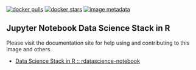 [![docker pulls](https://img.shields.io/docker/pulls/choppydocker/rdatascience-notebook.svg)](https://hub.docker.com/choppydocker/rdatascience-notebook/) [![docker stars](https://img.shields.io/docker/stars/choppydocker/rdatascience-notebook.svg)](https://hub.docker.com/choppydocker/rdatascience-notebook/) [![image metadata](https://images.microbadger.com/badges/image/choppydocker/rdatascience-notebook.svg)](https://microbadger.com/images/choppydocker/rdatascience-notebook "choppydocker/rdatascience-notebook image metadata")

## Jupyter Notebook Data Science Stack in R

Please visit the documentation site for help using and contributing to this image and others.

- [Data Science Stack in R :: rdatascience-notebook](../README.md#rdatascience-notebook)
